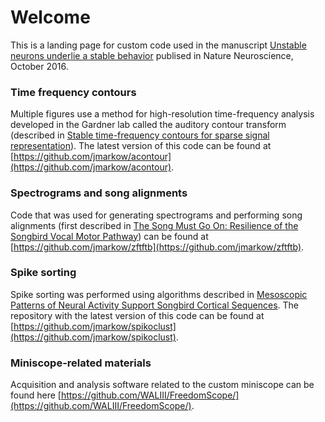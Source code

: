 # Welcome

This is a landing page for custom code used in the manuscript [Unstable neurons underlie a stable behavior](http://dx.doi.org/10.1038/nn.4405) publised in Nature Neuroscience, October 2016.

### Time frequency contours

Multiple figures use a method for high-resolution time-frequency analysis developed in the Gardner lab called the auditory contour transform (described in [Stable time-frequency contours for sparse signal representation](http://ieeexplore.ieee.org/document/6811462/)).  The latest version of this code can be found at [https://github.com/jmarkow/acontour](https://github.com/jmarkow/acontour).  

### Spectrograms and song alignments

Code that was used for generating spectrograms and performing song alignments (first described in [The Song Must Go On:  Resilience of the Songbird Vocal Motor Pathway](http://dx.doi.org/10.1371/journal.pone.0038173)) can be found at [https://github.com/jmarkow/zftftb](https://github.com/jmarkow/zftftb).

### Spike sorting

Spike sorting was performed using algorithms described in [Mesoscopic Patterns of Neural Activity Support Songbird Cortical Sequences](http://dx.doi.org/10.1371/journal.pbio.1002158).  The repository with the latest version of this code can be found at [https://github.com/jmarkow/spikoclust](https://github.com/jmarkow/spikoclust).

### Miniscope-related materials

Acquisition and analysis software related to the custom miniscope can be found here [https://github.com/WALIII/FreedomScope/](https://github.com/WALIII/FreedomScope/).

